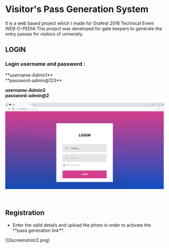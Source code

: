 # Visitor's Pass Generation System

It is a web based project which I made for Grafest 2018 Technical Event WEB-O-PEDIA.This project was developed for gate keepers to generate the entry passes for visitors of university.


<h2>LOGIN</h2>
<h3>Login username and password :</h3>
**username-Admin1** <br>
**password-admin@123**<br>

**username-Admin2** <br>
**password-admin@2**

![](screenshot/1.png)

<br>
<h2>Registration</h2>
<ul>
  <li>Enter the valid details and upload the photo in order to activate the **pass generation link**.</li>
 </ul>
![](screenshot/2.png)
